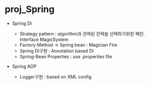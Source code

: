 # proj_Spring

- Spring DI
	- Strategy pattern : algorithm과 관여된 전략을 선택하기위한 패턴. Interface MagicSystem
	- Factory Method -> Spring bean : Magician Fire
	- Spring DI구현 : Annotation based DI
	- Spring-Bean Properties : use .properties file
	
- Spring AOP
	- Logger구현 : based on XML config